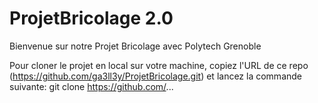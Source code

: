# ProjetBricolage 2.0


Bienvenue sur notre Projet Bricolage avec Polytech Grenoble

Pour cloner le projet en local sur votre machine, copiez l'URL de ce repo (https://github.com/ga3ll3y/ProjetBricolage.git) et lancez la commande suivante: git clone https://github.com/...
